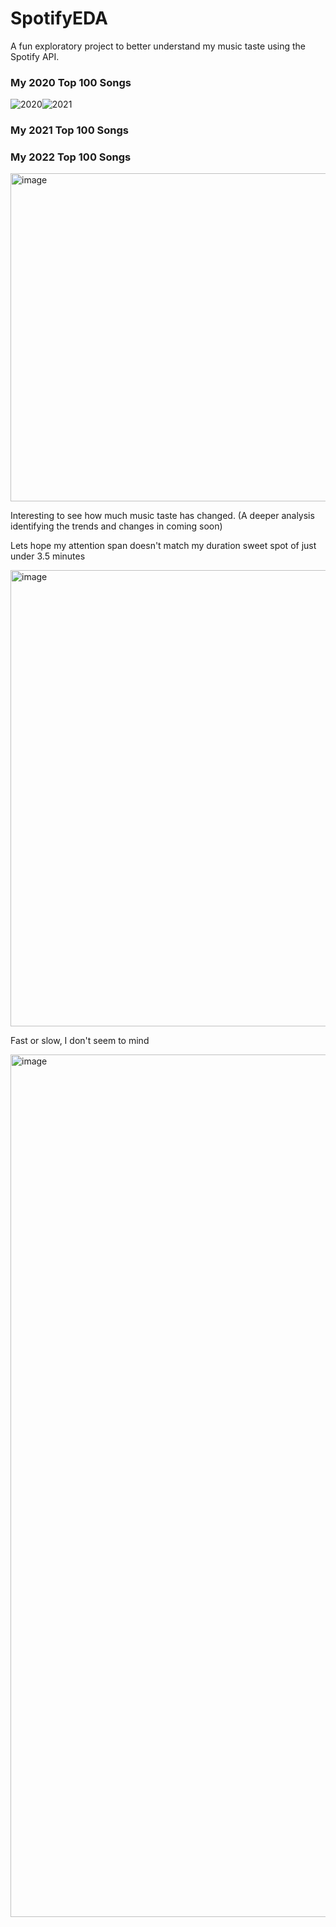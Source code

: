# SpotifyEDA
A fun exploratory project to better understand my music taste using the Spotify API. 

### My 2020 Top 100 Songs
![2020](https://user-images.githubusercontent.com/54554532/203551786-aa025d7b-3859-41d2-b535-c224bd83c42d.png)![2021](https://user-images.githubusercontent.com/54554532/203551823-d8ba6d85-828a-4e0a-af27-3750fdc416ee.png)


### My 2021 Top 100 Songs

### My 2022 Top 100 Songs
<img width="525" alt="image" src="https://user-images.githubusercontent.com/54554532/205261948-8faa0855-eff6-4564-9729-602b5ebdcc89.png">

Interesting to see how much music taste has changed.
(A deeper analysis identifying the trends and changes in coming soon)


Lets hope my attention span doesn't match my duration sweet spot of just under 3.5 minutes

<img width="730" alt="image" src="https://user-images.githubusercontent.com/54554532/204294155-684d60f2-8f6f-44fb-9f34-1e00797cd861.png">


Fast or slow, I don't seem to mind

<img width="1380" alt="image" src="https://user-images.githubusercontent.com/54554532/204294542-c403cfe4-4f9a-4086-bb92-0ac43bda6655.png">
